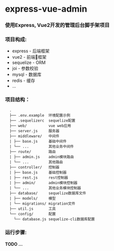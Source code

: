 # express-vue-admin

### 使用Express, Vue2开发的管理后台脚手架项目

### 项目构成:

* express - 后端框架
* vue2 - 前端框架
* sequelize - ORM
* joi - 参数校验
* mysql - 数据库
* redis - 缓存
* ...


### 项目结构：

      .
      ├── .env.example  环境配置示例
      ├── .sequelizerc  sequelize配置
      ├── web/          vue web应用
      ├── server.js     服务器
      ├── middleware/   中间件
      | ├── base.js     基础中间件
      | └── ...         其他业务中间件
      ├── route/        路由
      | ├── admin.js    admin模块路由
      | └── ...         其他路由
      ├── controller/   控制器
      | ├── base.js     基础控制器
      | ├── rest.js     rest控制器
      | ├── admin/      admin模块控制器
      | └── ...         其他业务模块控制器
      ├── database/     sequelize数据库文件
      | ├── models/     模型
      | └── migrations/ migration文件
      ├── util.js       工具
      └── config/       配置
        └── database.js sequelize-cli数据库配置

### 运行步骤:

#### TODO ...
